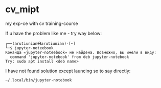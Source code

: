 # cv_mipt
my exp-ce with cv training-course 

If u have the problem like me - try way below:
```
┌──(arutiunian㉿arutiunian)-[~]
└─$ jupyter-noteebook
Команда «jupyter-noteebook» не найдена. Возможно, вы имели в виду:
  command 'jupyter-notebook' from deb jupyter-notebook
Try: sudo apt install <deb name>
```
I have not found solution except launcing so to say directly:

```
~/.local/bin/jupyter-notebook
```

